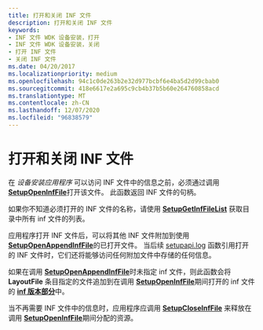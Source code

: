 ```yaml
---
title: 打开和关闭 INF 文件
description: 打开和关闭 INF 文件
keywords:
- INF 文件 WDK 设备安装，打开
- INF 文件 WDK 设备安装，关闭
- 打开 INF 文件
- 关闭 INF 文件
ms.date: 04/20/2017
ms.localizationpriority: medium
ms.openlocfilehash: 94c1c0de263b2e32d977bcbf6e4ba5d2d99cbab0
ms.sourcegitcommit: 418e6617e2a695c9cb4b37b5b60e264760858acd
ms.translationtype: MT
ms.contentlocale: zh-CN
ms.lasthandoff: 12/07/2020
ms.locfileid: "96838579"
---
```

# <a name="opening-and-closing-an-inf-file"></a>打开和关闭 INF 文件





在 *设备安装应用程序* 可以访问 INF 文件中的信息之前，必须通过调用 [**SetupOpenInfFile**](/windows/win32/api/setupapi/nf-setupapi-setupopeninffilea)打开该文件。 此函数返回 INF 文件的句柄。

如果你不知道必须打开的 INF 文件的名称，请使用 [**SetupGetInfFileList**](/windows/win32/api/setupapi/nf-setupapi-setupgetinffilelista) 获取目录中所有 inf 文件的列表。

应用程序打开 INF 文件后，可以将其他 INF 文件附加到使用 [**SetupOpenAppendInfFile**](/windows/win32/api/setupapi/nf-setupapi-setupopenappendinffilea)的已打开文件。 当后续 [setupapi.log](setupapi.md) 函数引用打开的 INF 文件时，它们还将能够访问任何附加文件中存储的任何信息。

如果在调用 [**SetupOpenAppendInfFile**](/windows/win32/api/setupapi/nf-setupapi-setupopenappendinffilea)时未指定 inf 文件，则此函数会将 **LayoutFile** 条目指定的文件追加到在调用 [**SetupOpenInfFile**](/windows/win32/api/setupapi/nf-setupapi-setupopeninffilea)期间打开的 inf 文件的 [**inf 版本部分**](inf-version-section.md)中。

当不再需要 INF 文件中的信息时，应用程序应调用 [**SetupCloseInfFile**](/windows/win32/api/setupapi/nf-setupapi-setupcloseinffile) 来释放在调用 [**SetupOpenInfFile**](/windows/win32/api/setupapi/nf-setupapi-setupopeninffilea)期间分配的资源。

 

